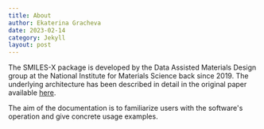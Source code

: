 ```yaml
---
title: About
author: Ekaterina Gracheva
date: 2023-02-14
category: Jekyll
layout: post
---
```


The SMILES-X package is developed by the Data Assisted Materials Design group at the National Institute for Materials Science back since 2019. The underlying architecture has been described in detail in the original paper available [here](https://iopscience.iop.org/article/10.1088/2632-2153/ab57f3). 

The aim of the documentation is to familiarize users with the software's operation and give concrete usage examples.
